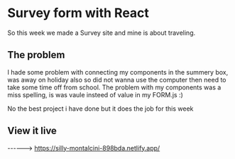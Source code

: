 # Survey form with React

So this week we made a Survey site and mine is about traveling.

## The problem

I hade some problem with connecting my components in the summery box, was away on holiday also so did not wanna use the computer then need to take some time off from school. The problem with my components was a miss spelling, is was vaule insteed of value in my FORM.js :)

No the best project i have done but it does the job for this week

## View it live

------> https://silly-montalcini-898bda.netlify.app/

